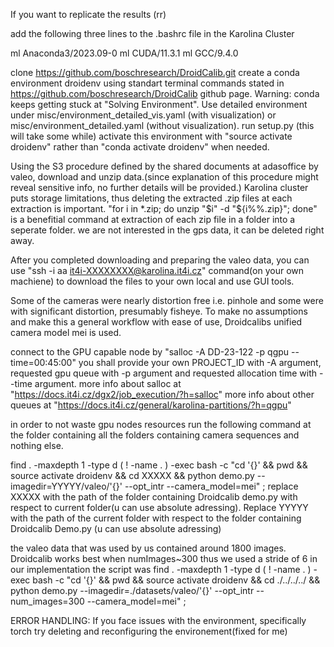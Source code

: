 If you want to replicate the results (rr)

add the following three lines to the .bashrc file in the Karolina Cluster

ml Anaconda3/2023.09-0
ml CUDA/11.3.1
ml GCC/9.4.0

clone https://github.com/boschresearch/DroidCalib.git
create a conda environment droidenv using standart terminal commands stated in https://github.com/boschresearch/DroidCalib github page.
	Warning: conda keeps getting stuck at "Solving Environment". Use detailed environment under misc/environment_detailed_vis.yaml (with visualization) or misc/environment_detailed.yaml (without visualization).
	run setup.py (this will take some while)
	activate this environment with "source activate droidenv" rather than "conda activate droidenv" when needed.


Using the S3 procedure defined by the shared documents at adasoffice by valeo, download and unzip data.(since explanation of this procedure might reveal sensitive info, no further details will be provided.)
	Karolina cluster puts storage limitations, thus deleting the extracted .zip files at each extraction is important.
	"for i in *.zip; do unzip "$i" -d "${i%%.zip}"; done" is a benefitial command at extraction of each zip file in a folder into a seperate folder.
	we are not interested in the gps data, it can be deleted right away.

After you completed downloading and preparing the valeo data, you can use "ssh -i aa it4i-XXXXXXXX@karolina.it4i.cz" command(on your own machiene) to download the files to your own local and use GUI tools.

Some of the cameras were nearly distortion free i.e. pinhole and some were with significant distortion, presumably fisheye. To make no assumptions and make this a general workflow with ease of use, Droidcalibs unified camera model mei is used. 

connect to the GPU capable node by "salloc -A DD-23-122 -p qgpu --time=00:45:00" you shall provide your own PROJECT_ID with -A argument, requested gpu queue with -p argument and requested allocation time with --time argument.
	more info about salloc at "https://docs.it4i.cz/dgx2/job_execution/?h=salloc"
	more info about other queues at "https://docs.it4i.cz/general/karolina-partitions/?h=qgpu" 

in order to not waste gpu nodes resources run the following command at the folder containing all the folders containing camera sequences and nothing else.

find . -maxdepth 1 -type d \( ! -name . \) -exec bash -c "cd '{}' && pwd && source activate droidenv  && cd XXXXX  && python demo.py --imagedir=YYYYY/valeo/'{}' --opt_intr --camera_model=mei" \;
replace XXXXX with the path of the folder containing Droidcalib demo.py with respect to current folder(u can use absolute adressing).
Replace YYYYY with the path of the current folder with respect to the folder containing Droidcalib Demo.py (u can use absolute adressing)
  
the valeo data that was used by us contained around 1800 images. Droidcalib works best when numImages~300 thus we used a stride of 6
in our implementation the script was
find . -maxdepth 1 -type d \( ! -name . \) -exec bash -c "cd '{}' && pwd && source activate droidenv  && cd ./../../../  && python demo.py --imagedir=./datasets/valeo/'{}'  --opt_intr --num_images=300 --camera_model=mei" \;



ERROR HANDLING:
If you face issues with the environment, specifically torch try deleting and reconfiguring the environement(fixed for me)
